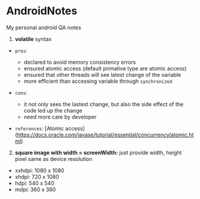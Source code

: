 # AndroidNotes
My personal android QA notes

1. **volatile** syntax

- `pros`:
  + declared to avoid memory consistency errors
  + ensured atomic access (default primative type are atomic access)
  + ensured that other threads will see latest change of the variable
  + more efficient than accessing variable through `synchronized`
  
- `cons`:
  + it not only sees the lastest change, but also the side effect of the code led up the change
  + need more care by developer
  
- `references`: [Atomic access] (https://docs.oracle.com/javase/tutorial/essential/concurrency/atomic.html)

2. **square image with width = screenWidth:** just provide width, height pixel same as device resolution

- xxhdpi: 1080 x 1080
- xhdpi: 720 x 1080 
- hdpi: 540 x 540
- mdpi: 360 x 360 
